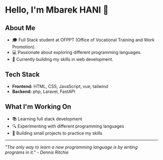 # Hello, I'm Mbarek HANI 👋

## About Me
- 🎓 Full Stack student at OFPPT (Office of Vocational Training and Work Promotion).
- 💻 Passionate about exploring different programming languages.
- 🌱 Currently building my skills in web development.

## Tech Stack
- **Frontend:** HTML, CSS, JavaScript, vue, tailwind
- **Backend:** php, Laravel, FastAPI

## What I'm Working On
- 📚 Learning full stack development
- 🔍 Experimenting with different programming languages
- 🚀 Building small projects to practice my skills

---
*"The only way to learn a new programming language is by writing programs in it." - Dennis Ritchie*
